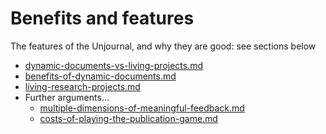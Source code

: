 # Benefits and features

The features of the Unjournal, and why they are good: see sections below

* [dynamic-documents-vs-living-projects.md](dynamic-documents-vs-living-projects.md "mention")
* [benefits-of-dynamic-documents.md](benefits-of-dynamic-documents.md "mention")
* [living-research-projects.md](living-research-projects.md "mention")
* Further arguments...
  * [multiple-dimensions-of-meaningful-feedback.md](further-arguments-for-the-unjournal-see-sections-below/multiple-dimensions-of-meaningful-feedback.md "mention")
  * [costs-of-playing-the-publication-game.md](further-arguments-for-the-unjournal-see-sections-below/costs-of-playing-the-publication-game.md "mention")
